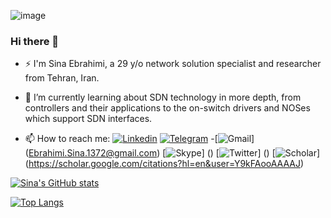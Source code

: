 ![image](https://user-images.githubusercontent.com/16972392/175908228-95c65613-32be-41e8-8a46-5d65a0862cf1.png)


### Hi there 👋

- ⚡ I'm Sina Ebrahimi, a 29 y/o network solution specialist and researcher from Tehran, Iran.

- 🌱 I’m currently learning about SDN technology in more depth, from controllers and their applications to the on-switch drivers and NOSes which support SDN interfaces.

- 📫 How to reach me: [![Linkedin](https://img.shields.io/badge/LinkedIn-0077B5?style=for-the-badge&logo=linkedin&logoColor=white)](https://www.linkedin.com/in/sinaebrahimi/) [![Telegram](https://img.shields.io/badge/Telegram-2CA5E0?style=for-the-badge&logo=telegram&logoColor=white)](https://t.me/sina_ebrahimi) 
-[![Gmail](https://img.shields.io/badge/Gmail-D14836?style=for-the-badge&logo=gmail&logoColor=white)] (Ebrahimi.Sina.1372@gmail.com) [![Skype](https://img.shields.io/badge/Skype-%2300AFF0.svg?style=for-the-badge&logo=Skype&logoColor=white)] () [![Twitter](https://img.shields.io/badge/Twitter-%231DA1F2.svg?style=for-the-badge&logo=Twitter&logoColor=white)] () [![Scholar](https://img.shields.io/badge/Google%20Scholar-4285F4.svg?style=for-the-badge&logo=Google-Scholar&logoColor=white)] (https://scholar.google.com/citations?hl=en&user=Y9kFAooAAAAJ)



[![Sina's GitHub stats](https://github-readme-stats.vercel.app/api?username=sinaebrahimi&count_private=true&show_icons=true&theme=dark)](https://github.com/anuraghazra/github-readme-stats)

[![Top Langs](https://github-readme-stats.vercel.app/api/top-langs/?username=sinaebrahimi&layout=compact)](https://github.com/anuraghazra/github-readme-stats)



<!--
**sinaebrahimi/sinaebrahimi** is a ✨ _special_ ✨ repository because its `README.md` (this file) appears on your GitHub profile.

Here are some ideas to get you started:

- 🔭 I’m currently working on ...
- 🌱 I’m currently learning ...
- 👯 I’m looking to collaborate on ...
- 🤔 I’m looking for help with ...
- 💬 Ask me about ...
- 📫 How to reach me: ...
- 😄 Pronouns: ...
- ⚡ Fun fact: ...

<a href="https://github.com/anuraghazra/github-readme-stats">
  <img align="center" src="https://github-readme-stats.vercel.app/api?username=sinaebrahimi&count_private=true&show_icons=true&theme=dark)](https://github.com/anuraghazra/github-readme-stats" />
</a>
<a href="https://github.com/anuraghazra/github-readme-stats">
  <img align="center" src="https://github-readme-stats.vercel.app/api/top-langs/?username=sinaebrahimi&layout=compact" />
</a>



-->
